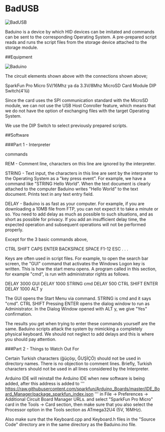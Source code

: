# BadUSB

![BadUSB](http://i.imgur.com/eLdzMhR.jpg)


Baduino is a device by which HID devices can be imitated and commands can be sent to the corresponding Operating System. A pre-prepared script reads and runs the script files from the storage device attached to the storage module.

##Equipment

![Baduino](http://i.imgur.com/mnQKtk9.png)

The circuit elements shown above with the connections shown above;

SparkFun Pro Micro 5V/16Mhz ya da 3.3V/8Mhz
MicroSD Card Module
DIP Switch(4'lü)

Since the card uses the SPI communication standard with the MicroSD module, we can not use the USB Host Conroller feature, which means that we do not have the option of exchanging files with the target Operating System.

We use the DIP Switch to select previously prepared scripts.

##Software

###Part 1 - Interpreter

commands

REM - Comment line, characters on this line are ignored by the interpreter.

STRING - Text input, the characters in this line are sent by the interpreter to the Operating System as a "key press event". For example, we have a command like "STRING Hello World". When the text document is clearly attached to the computer Baduino writes "Hello World" to the text document. Prints text in any text entry field.

DELAY - Baduino is as fast as your computer. For example, if you are downloading a 10MB file from FTP, you can not expect it to take a minute or so. You need to add delay as much as possible to such situations, and as short as possible for privacy. If you add an insufficient delay time, the expected operation and subsequent operations will not be performed properly.

Except for the 3 basic commands above,

CTRL SHIFT CAPS ENTER BACKSPACE SPACE F1-12 ESC . . .

Keys are often used in script files. For example, to open the search bar screen, the "GUI" command that activates the Windows Logon key is written. This is how the start menu opens. A program called in this section, for example "cmd", is run with administrator rights as follows.

DELAY 3000 GUI DELAY 1000 STRING cmd DELAY 500 CTRL SHIFT ENTER DELAY 1000 ALT y

The GUI opens the Start Menu via command. STRING is cmd and it says "cmd". CTRL SHIFT Pressing ENTER opens the dialog window to run as Administrator. In the Dialog Window opened with ALT y, we give "Yes" confirmation.

The results you get when trying to enter these commands yourself are the same. Baduino scripts attack the system by mimicking a completely physical keyboard. We should not neglect to add delays and this is where you should pay attention.

###Part 2 - Things to Watch Out For

Certain Turkish characters (ğüçöşı, ĞUŞİÇÖ) should not be used in directory names. There is no objection to comment lines. Briefly, Turkish characters should not be used in all lines considered by the Interpreter.

Arduino IDE will reinstall the Arduino IDE when new software is being added, after this address is added to
'''
https://raw.githubusercontent.com/sparkfun/Arduino_Boards/master/IDE_Board_Manager/package_sparkfun_index.json
'''
in File -> Preferences -> Additional Circuit Board Manager URLs. and select "SparkFun Pro Micro" card in the Tools -> Card section, then make sure that you also select the Processor option in the Tools section as ATmega32U4 (5V, 16MHz).

Also make sure that the Keyboard.cpp and Keyboard.h files in the "Source Code" directory are in the same directory as the Baduino.ino file.
